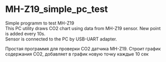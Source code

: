 # MH-Z19_simple_pc_test
Simple programm to test MH-Z19  
This PC utility draws CO2 chart using data from MH-Z19 sensor. New point is added every 10s.  
Sensor is connected to the PC by USB-UART adapter.  
  
Простая программя для проверки CO2 датчика MH-Z19.
Строит график содержания CO2, добавляет в график новую точку каждые 10 сек

